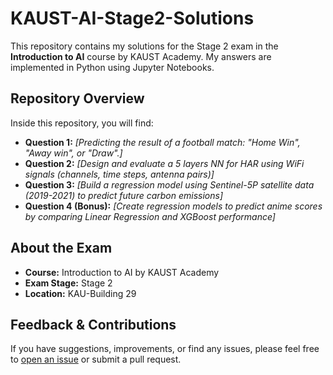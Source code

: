 # KAUST-AI-Stage2-Solutions

This repository contains my solutions for the Stage 2 exam in the **Introduction to AI** course by KAUST Academy. My answers are implemented in Python using Jupyter Notebooks.

## Repository Overview

Inside this repository, you will find:

- **Question 1:** *[Predicting the result of a football match: "Home Win", "Away win", or "Draw".]*  
- **Question 2:** *[Design and evaluate a 5 layers NN for HAR using WiFi signals (channels, time steps, antenna pairs)]*  
- **Question 3:** *[Build a regression model using Sentinel-5P satellite data (2019-2021) to predict future carbon emissions]*  
- **Question 4 (Bonus):** *[Create regression models to predict anime scores by comparing Linear Regression and XGBoost performance]*  

## About the Exam

- **Course:** Introduction to AI by KAUST Academy  
- **Exam Stage:** Stage 2  
- **Location:** KAU-Building 29

## Feedback & Contributions

If you have suggestions, improvements, or find any issues, please feel free to [open an issue](https://github.com/afeyah/KAUST-AI-Stage2-Solutions/issues) or submit a pull request.
